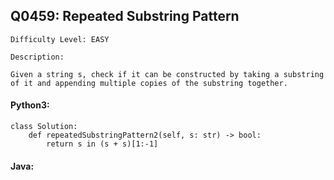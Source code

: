 ## Q0459: Repeated Substring Pattern

```
Difficulty Level: EASY
```

```
Description:

Given a string s, check if it can be constructed by taking a substring of it and appending multiple copies of the substring together.
```

#### Python3:

```
class Solution:
    def repeatedSubstringPattern2(self, s: str) -> bool:
        return s in (s + s)[1:-1]
```

#### Java:

```

```